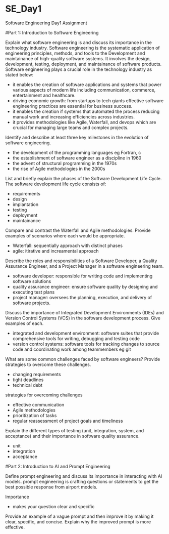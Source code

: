 # SE_Day1
Software Engineering Day1 Assignment

#Part 1: Introduction to Software Engineering

Explain what software engineering is and discuss its importance in the technology industry.
Software engineering is the systematic application of engineering principles, methods, and tools to the Development and maintainance of high-quality software systems. It involves the design, development, testing, deployment, and maintainance of software products.
Software engineering plays a crucial role in the technology industry as stated below:
- it enables the creation of software applications and systems that power various  aspects of modern life including communication, commerce, entertainment and healthcare.
- driving economic growth: from startups to tech giants effective software engineering practices are essential for business success.
- it enables the creation if systems that automated the process reducing manual work and increasing efficiencies across industries.
- it provides methodologies like Agile, Waterfall,  and devops which are crucial for managing large teams and complex projects.


Identify and describe at least three key milestones in the evolution of software engineering.
- the development of the programming languages eg Fortran, c
- the establishment of software engineer as a discipline in 1960
- the advent of structural programming in the 1970s
- the rise of Agile methodologies in the 2000s

List and briefly explain the phases of the Software Development Life Cycle.
The software development life cycle consists of:
- requirements
- design
- implantation
- testing
- deployment
- maintainance 

Compare and contrast the Waterfall and Agile methodologies. Provide examples of scenarios where each would be appropriate.
- Waterfall: sequentially approach with distinct phases
- agile: itirative and increamental approach 

Describe the roles and responsibilities of a Software Developer, a Quality Assurance Engineer, and a Project Manager in a software engineering team.
- software developer: responsible for writing code and implementing software solutions 
- quality assurance engineer: ensure software quality by designing and executing test plans
- project manager: oversees the planning, execution, and delivery of software projects.


Discuss the importance of Integrated Development Environments (IDEs) and Version Control Systems (VCS) in the software development process. Give examples of each.
- integrated and development environment: software suites that provide comprehensive tools for writing, debugging and testing code
- version control systems: software tools for tracking changes to source code and coordinating work among teammembers eg git

What are some common challenges faced by software engineers? Provide strategies to overcome these challenges.
- changing requirements
- tight deadlines
- technical debt


strategies for overcoming challenges 
- effective communication
- Agile methodologies
- prioritization of tasks
- regular reassessment of project goals and timeliness 


Explain the different types of testing (unit, integration, system, and acceptance) and their importance in software quality assurance.
- unit
- integration
- acceptance 


#Part 2: Introduction to AI and Prompt Engineering


Define prompt engineering and discuss its importance in interacting with AI models.
prompt engineering is crafting questions or statements to get the best possible response 
from airport models.

Importance 
- makes your question clear and specific

Provide an example of a vague prompt and then improve it by making it clear, specific, and concise. Explain why the improved prompt is more effective.
